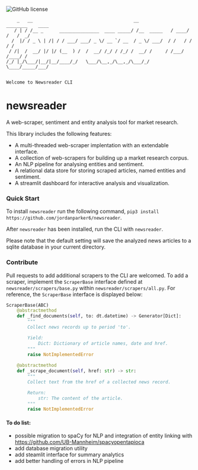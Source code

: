 ![GitHub license](https://img.shields.io/github/license/jordanparker6/newsreader)

```
    _   __                                      __             ________    ____
   / | / /__ _      _______________  ____ _____/ /__  _____   / ____/ /   /  _/
  /  |/ / _ \ | /| / / ___/ ___/ _ \/ __ `/ __  / _ \/ ___/  / /   / /    / /  
 / /|  /  __/ |/ |/ (__  ) /  /  __/ /_/ / /_/ /  __/ /     / /___/ /____/ /   
/_/ |_/\___/|__/|__/____/_/   \___/\__,_/\__,_/\___/_/      \____/_____/___/   
                                                                               

Welcome to Newsreader CLI
```

# newsreader
A web-scraper, sentiment and entity analysis tool for market research.

This library includes the following features:
- A multi-threaded web-scraper implentation with an extendable interface.
- A collection of web-scrapers for building up a market research corpus.
- An NLP pipeline for analysing entities and sentiment.
- A relational data store for storing scraped articles, named entities and sentiment.
- A streamlit dashboard for interactive analysis and visualization.

### Quick Start

To install `newsreader` run the following command, `pip3 install https://github.com/jordanparker6/newsreader`.

After `newsreader` has been installed, run the CLI with `newsreader`.

Please note that the default setting will save the analyzed news articles to a sqlite database in your current directory.

### Contribute

Pull requests to add additional scrapers to the CLI are welcomed. To add a scraper, implement the `ScraperBase` interface defined at `newsreader/scrapers/base.py` within `newsreader/scrapers/all.py`. For reference, the `ScraperBase` interface is displayed below:

```python
ScraperBase(ABC)
    @abstractmethod
    def _find_documents(self, to: dt.datetime) -> Generator[Dict]:
        """
        Collect news records up to period 'to'. 

        Yield:
            Dict: Dictionary of article names, date and href.
        """
        raise NotImplementedError
    
    @abstractmethod
    def _scrape_document(self, href: str) -> str:
        """
        Collect text from the href of a collected news record.

        Return:
            str: The content of the article.
        """
        raise NotImplementedError
```

#### To do list:
- possible migration to spaCy for NLP and integration of entity linking with https://github.com/UB-Mannheim/spacyopentapioca
- add database migration utility
- add steamlit interface for summary analytics
- add better handling of errors in NLP pipeline